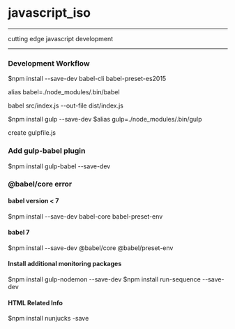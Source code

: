 # javascript_iso
- - -
cutting edge javascript development

- - -
### Development Workflow

$npm install --save-dev babel-cli babel-preset-es2015

alias babel=./node_modules/.bin/babel

babel src/index.js --out-file dist/index.js

$npm install gulp --save-dev
$alias gulp=./node_modules/.bin/gulp

create gulpfile.js

### Add gulp-babel plugin

$npm install gulp-babel --save-dev

### @babel/core error

#### babel version < 7
$npm install --save-dev babel-core babel-preset-env

#### babel 7
$npm install --save-dev @babel/core @babel/preset-env

#### Install additional monitoring packages 
$npm install gulp-nodemon --save-dev
$npm install run-sequence --save-dev

#### HTML Related Info
$npm install nunjucks -save



